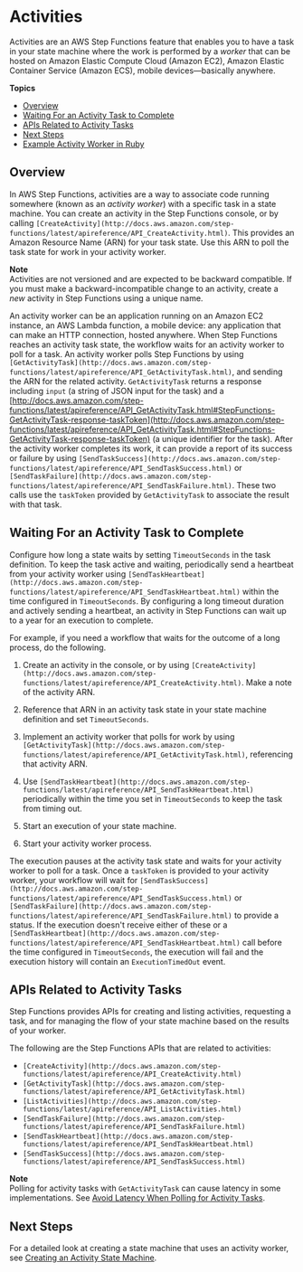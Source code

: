 # Activities<a name="concepts-activities"></a>

Activities are an AWS Step Functions feature that enables you to have a task in your state machine where the work is performed by a *worker* that can be hosted on Amazon Elastic Compute Cloud \(Amazon EC2\), Amazon Elastic Container Service \(Amazon ECS\), mobile devices—basically anywhere\.

**Topics**
+ [Overview](#activities-overview)
+ [Waiting For an Activity Task to Complete](#activities-wait)
+ [APIs Related to Activity Tasks](#activities-api)
+ [Next Steps](#activities-nextsteps)
+ [Example Activity Worker in Ruby](example-ruby-activity-worker.md)

## Overview<a name="activities-overview"></a>

In AWS Step Functions, activities are a way to associate code running somewhere \(known as an *activity worker*\) with a specific task in a state machine\. You can create an activity in the Step Functions console, or by calling `[CreateActivity](http://docs.aws.amazon.com/step-functions/latest/apireference/API_CreateActivity.html)`\. This provides an Amazon Resource Name \(ARN\) for your task state\. Use this ARN to poll the task state for work in your activity worker\. 

**Note**  
Activities are not versioned and are expected to be backward compatible\. If you must make a backward\-incompatible change to an activity, create a *new* activity in Step Functions using a unique name\.

An activity worker can be an application running on an Amazon EC2 instance, an AWS Lambda function, a mobile device: any application that can make an HTTP connection, hosted anywhere\. When Step Functions reaches an activity task state, the workflow waits for an activity worker to poll for a task\. An activity worker polls Step Functions by using `[GetActivityTask](http://docs.aws.amazon.com/step-functions/latest/apireference/API_GetActivityTask.html)`, and sending the ARN for the related activity\. `GetActivityTask` returns a response including `input` \(a string of JSON input for the task\) and a [http://docs.aws.amazon.com/step-functions/latest/apireference/API_GetActivityTask.html#StepFunctions-GetActivityTask-response-taskToken](http://docs.aws.amazon.com/step-functions/latest/apireference/API_GetActivityTask.html#StepFunctions-GetActivityTask-response-taskToken) \(a unique identifier for the task\)\. After the activity worker completes its work, it can provide a report of its success or failure by using `[SendTaskSuccess](http://docs.aws.amazon.com/step-functions/latest/apireference/API_SendTaskSuccess.html)` or `[SendTaskFailure](http://docs.aws.amazon.com/step-functions/latest/apireference/API_SendTaskFailure.html)`\. These two calls use the `taskToken` provided by `GetActivityTask` to associate the result with that task\.

## Waiting For an Activity Task to Complete<a name="activities-wait"></a>

Configure how long a state waits by setting `TimeoutSeconds` in the task definition\. To keep the task active and waiting, periodically send a heartbeat from your activity worker using `[SendTaskHeartbeat](http://docs.aws.amazon.com/step-functions/latest/apireference/API_SendTaskHeartbeat.html)` within the time configured in `TimeoutSeconds`\. By configuring a long timeout duration and actively sending a heartbeat, an activity in Step Functions can wait up to a year for an execution to complete\. 

For example, if you need a workflow that waits for the outcome of a long process, do the following\.

1. Create an activity in the console, or by using `[CreateActivity](http://docs.aws.amazon.com/step-functions/latest/apireference/API_CreateActivity.html)`\. Make a note of the activity ARN\.

1. Reference that ARN in an activity task state in your state machine definition and set `TimeoutSeconds`\.

1. Implement an activity worker that polls for work by using `[GetActivityTask](http://docs.aws.amazon.com/step-functions/latest/apireference/API_GetActivityTask.html)`, referencing that activity ARN\. 

1. Use `[SendTaskHeartbeat](http://docs.aws.amazon.com/step-functions/latest/apireference/API_SendTaskHeartbeat.html)` periodically within the time you set in `TimeoutSeconds` to keep the task from timing out\.

1. Start an execution of your state machine\.

1. Start your activity worker process\.

The execution pauses at the activity task state and waits for your activity worker to poll for a task\. Once a `taskToken` is provided to your activity worker, your workflow will wait for `[SendTaskSuccess](http://docs.aws.amazon.com/step-functions/latest/apireference/API_SendTaskSuccess.html)` or `[SendTaskFailure](http://docs.aws.amazon.com/step-functions/latest/apireference/API_SendTaskFailure.html)` to provide a status\. If the execution doesn't receive either of these or a `[SendTaskHeartbeat](http://docs.aws.amazon.com/step-functions/latest/apireference/API_SendTaskHeartbeat.html)` call before the time configured in `TimeoutSeconds`, the execution will fail and the execution history will contain an `ExecutionTimedOut` event\.

## APIs Related to Activity Tasks<a name="activities-api"></a>

Step Functions provides APIs for creating and listing activities, requesting a task, and for managing the flow of your state machine based on the results of your worker\.

The following are the Step Functions APIs that are related to activities: 
+ `[CreateActivity](http://docs.aws.amazon.com/step-functions/latest/apireference/API_CreateActivity.html)`
+ `[GetActivityTask](http://docs.aws.amazon.com/step-functions/latest/apireference/API_GetActivityTask.html)`
+ `[ListActivities](http://docs.aws.amazon.com/step-functions/latest/apireference/API_ListActivities.html)`
+ `[SendTaskFailure](http://docs.aws.amazon.com/step-functions/latest/apireference/API_SendTaskFailure.html)`
+ `[SendTaskHeartbeat](http://docs.aws.amazon.com/step-functions/latest/apireference/API_SendTaskHeartbeat.html)`
+ `[SendTaskSuccess](http://docs.aws.amazon.com/step-functions/latest/apireference/API_SendTaskSuccess.html)`

**Note**  
Polling for activity tasks with `GetActivityTask` can cause latency in some implementations\. See [Avoid Latency When Polling for Activity Tasks](bp-activity-pollers.md)\.

## Next Steps<a name="activities-nextsteps"></a>

For a detailed look at creating a state machine that uses an activity worker, see [Creating an Activity State Machine](tutorial-creating-activity-state-machine.md)\.